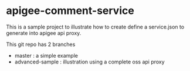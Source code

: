 apigee-comment-service
======================

This is a sample project to illustrate how to create define a service.json to generate into apigee api proxy.

This git repo has 2 branches
- master : a simple example
- advanced-sample : illustration using a complete oss api proxy

